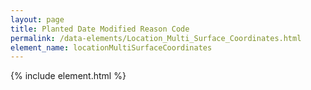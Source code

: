 ```yaml
---
layout: page
title: Planted Date Modified Reason Code
permalink: /data-elements/Location_Multi_Surface_Coordinates.html
element_name: locationMultiSurfaceCoordinates
---
```

{% include element.html %}